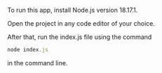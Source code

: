 To run this app, install Node.js version 18.17.1.

Open the project in any code editor of your choice.

After that, run the index.js file using the command 
```js 
node index.js
```
in the command line.
